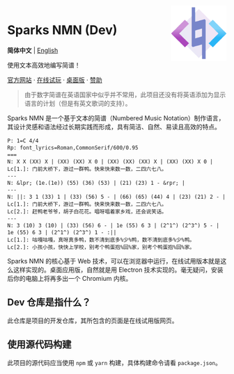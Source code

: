 <img src="src/logo.png" align="right" width="128" height="128"/>

# Sparks NMN (Dev)

**简体中文** | [English](./README-en.md)

使用文本高效地编写简谱！

[官方网站](https://nmn.sparks-lab.art/) · [在线试玩](https://nmn.sparks-lab.art/playground/) · [桌面版](https://github.com/yezhiyi9670/sparks-nmn-desktop) · [赞助](https://nmn.sparks-lab.art/donate/)

> 由于数字简谱在英语国家中似乎并不常用，此项目还没有将英语添加为显示语言的计划（但是有英文歌词的支持）。

Sparks NMN 是一个基于文本的简谱（Numbered Music Notation）制作语言，其设计灵感和语法经过长期实践而形成，具有简洁、自然、易读且高效的特点。

```plain
P: 1=C 4/4
Rp: font_lyrics=Roman,CommonSerif/600/0.95
===
N: X X (XX) X | (XX) (XX) X 0 | (XX) (XX) (XX) X | (XX) (XX) X 0 |
Lc[1.]: 门前大桥下，游过一群鸭。快来快来数一数，二四六七八。
---
N: &lpr; (1e.(1e)) (55) (36) (53) | (21) (23) 1 - &rpr; |
---
N: ||: 3 1 (33) 1 | (33) (56) 5 - | (66) (65) (44) 4 | (23) (21) 2 - |
Lc[1.]: 门前大桥下，游过一群鸭。快来快来数一数，二四六七八。
Lc[2.]: 赶鸭老爷爷，胡子白花花。唱呀唱着家乡戏，还会说笑话。
---
N: 3 (10) 3 (10) | (33) (56) 6 - | 1e (55) 6 3 | (2^1^) (2^3^) 5 - | 1e (55) 6 3 | (2^1^) (2^3^) 1 - :||
Lc[1.]: 咕嘎咕嘎，真呀真多鸭，数不清到底多%少%鸭，数不清到底多%少%鸭。
Lc[2.]: 小孩小孩，快快上学校，别考个鸭蛋抱%回%家，别考个鸭蛋抱%回%家。
```

Sparks NMN 的核心基于 Web 技术，可以在浏览器中运行，在线试用版本就是这么这样实现的。桌面应用版，自然就是用 Electron 技术实现的。毫无疑问，安装后你的电脑上将再多出一个 Chromium 内核。

## Dev 仓库是指什么？

此仓库是项目的开发仓库，其所包含的页面是在线试用版网页。

## 使用源代码构建

此项目的源代码应当使用 `npm` 或 `yarn` 构建，具体构建命令请看 `package.json`。
